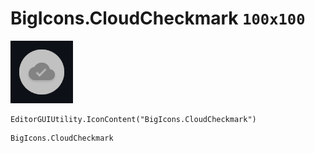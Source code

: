 # BigIcons.CloudCheckmark `100x100`
<img src="/img/BigIcons.CloudCheckmark.png" width=100 height=100>

``` CSharp
EditorGUIUtility.IconContent("BigIcons.CloudCheckmark")
```
```
BigIcons.CloudCheckmark
```
